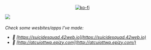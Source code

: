 <div align="center">

  [![ko-fi](https://www.ko-fi.com/img/githubbutton_sm.svg)](https://ko-fi.com/zedi_16) 

</div>

[![][banner-url]][repo-url] 



 

 <h6>Check some wesbites/apps I've made: 
 
- 🍙 [https://suicidesquad.42web.io](https://suicidesquad.42web.io)
- 🍘 [http://atcuiottwp.epizy.com](http://atcuiottwp.epizy.com/)

</h6>


[repo-url]: https://github.com/ZEDI16/ZEDI16.me
[banner-url]: https://github.com/ZEDI16/ZEDI16.me/blob/main/Images/20230825_155336.png

<!--<h1 align="center">
 Hi, I'm ZEDI<br>.
  <br><br>
</h1>

 <h2 align="center">
  ⚡ <a href="https:/" target="_blank">zzzz</a> ⚡
  <br><br>
</h2>

### More about me:

- 🐓 [Twitter](https://twitter.com/YasiOnFire)
- 🖊 [CodePen](https://codepen.io/Yasio)
- 🎮 [Google Play Store Apps/Games](https://play.google.com/store/apps/developer?id=YAS.IO)
- 👨🏻‍🏫 [Pluralsight](https://app.pluralsight.com/profile/jan-baszczok)
- 📔 [StackOverflow](https://stackoverflow.com/users/9488284/yasio)


[![ko-fi](https://www.ko-fi.com/img/githubbutton_sm.svg)](https://ko-fi.com/zedi_16)

---

Check some wesbites/apps I've made:
- 🍙 [https://suicidesquad.42web.io](https://suicidesquad.42web.io)
- 🍘 [http://atcuiottwp.epizy.com](http://atcuiottwp.epizy.com/)

---
![](https://komarev.com/ghpvc/?username=YasiOnFire&color=blueviolet) [![wakatime](https://wakatime.com/badge/user/2d17ce26-1611-4757-bf95-fdb0da64fc74.svg)](https://wakatime.com/@2d17ce26-1611-4757-bf95-fdb0da64fc74)

<img src="https://github-readme-stats.vercel.app/api?username=ZEDI16_icons=true&theme=tokyonight" width="50%"/><img src="https://github-readme-streak-stats.herokuapp.com/?user=ZEDI16&theme=tokyonight" width="50%"/>
[![Top Langs](https://github-readme-stats.vercel.app/api/top-langs/?username=ZEDI16&layout=compact&theme=tokyonight)]

--- -->
